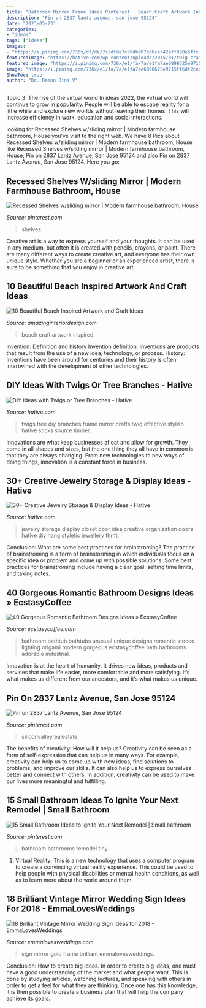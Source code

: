 ```yaml
---
title: "Bathroom Mirror Frame Ideas Pinterest : Beach Craft Artwork Inspired"
description: "Pin on 2837 lantz avenue, san jose 95124"
date: "2023-05-23"
categories:
- "ideas"
tags: ["ideas"]
images:
- "https://i.pinimg.com/736x/df/de/7c/dfde7cb9dbd07bd8cec42aff898e5ffc.jpg"
featuredImage: "https://hative.com/wp-content/uploads/2015/01/twig-crafts/19-diy-ideas-with-twigs-sticks-tree-branches.jpg"
featured_image: "https://i.pinimg.com/736x/e1/fa/7a/e1fa7ae6898625e9715ff6df2cee8cba--powder-room-design-san-jose.jpg"
image: "https://i.pinimg.com/736x/e1/fa/7a/e1fa7ae6898625e9715ff6df2cee8cba--powder-room-design-san-jose.jpg"
ShowToc: true
author: "Dr. Damon Bins V"
---
```



Topic 3: The rise of the virtual world
In ideas 2022, the virtual world will continue to grow in popularity. People will be able to escape reality for a little while and explore new worlds without leaving their homes. This will increase efficiency in work, education and social interactions.

	

		
looking for Recessed Shelves w/sliding mirror | Modern farmhouse bathroom, House you've visit to the right web. We have 8 Pics about Recessed Shelves w/sliding mirror | Modern farmhouse bathroom, House like Recessed Shelves w/sliding mirror | Modern farmhouse bathroom, House, Pin on 2837 Lantz Avenue, San Jose 95124 and also Pin on 2837 Lantz Avenue, San Jose 95124. Here you go:
		
    
## Recessed Shelves W/sliding Mirror | Modern Farmhouse Bathroom, House

<img loading=lazy src="https://i.pinimg.com/736x/a8/08/48/a80848b72782f51a1d702a13e2cb25e4.jpg" onerror="this.onerror=null;this.src='https://tse1.mm.bing.net/th?id=OIP.67-iQiPVpzbi_eMQkhP2AwHaNK&amp;pid=15.1';" alt="Recessed Shelves w/sliding mirror | Modern farmhouse bathroom, House">

_Source: pinterest.com_

>shelves. 

	

Creative art is a way to express yourself and your thoughts. It can be used in any medium, but often it is created with pencils, crayons, or paint. There are many different ways to create creative art, and everyone has their own unique style. Whether you are a beginner or an experienced artist, there is sure to be something that you enjoy in creative art.

    
## 10 Beautiful Beach Inspired Artwork And Craft Ideas

<img loading=lazy src="http://www.amazinginteriordesign.com/wp-content/uploads/2017/07/10-Beautiful-Beach-Inspired-Artwork-and-Craft-Ideas-fi.jpg" onerror="this.onerror=null;this.src='https://tse2.mm.bing.net/th?id=OIP.-et0juEE7lJSgAFa4nU8DwHaJ4&amp;pid=15.1';" alt="10 Beautiful Beach Inspired Artwork and Craft Ideas">

_Source: amazinginteriordesign.com_

>beach craft artwork inspired. 

	

Invention: Definition and history
Invention definition: Inventions are products that result from the use of a new idea, technology, or process. History: Inventions have been around for centuries and their history is often intertwined with the development of other technologies.

    
## DIY Ideas With Twigs Or Tree Branches - Hative

<img loading=lazy src="https://hative.com/wp-content/uploads/2015/01/twig-crafts/19-diy-ideas-with-twigs-sticks-tree-branches.jpg" onerror="this.onerror=null;this.src='https://tse3.mm.bing.net/th?id=OIP.LQuRosci4VqZLHBI1ZqocwHaKW&amp;pid=15.1';" alt="DIY Ideas with Twigs or Tree Branches - Hative">

_Source: hative.com_

>twigs tree diy branches frame mirror crafts twig effective stylish hative sticks source timber. 

	

Innovations are what keep businesses afloat and allow for growth. They come in all shapes and sizes, but the one thing they all have in common is that they are always changing. From new technologies to new ways of doing things, innovation is a constant force in business.

    
## 30+ Creative Jewelry Storage &amp; Display Ideas - Hative

<img loading=lazy src="https://hative.com/wp-content/uploads/2015/01/jewelry-storage-display-ideas/31-old-closet-door-display-idea.jpg" onerror="this.onerror=null;this.src='https://tse3.mm.bing.net/th?id=OIP.WDmjR3YVnfWx-6geBf_6-wHaJ4&amp;pid=15.1';" alt="30+ Creative Jewelry Storage &amp; Display Ideas - Hative">

_Source: hative.com_

>jewelry storage display closet door idea creative organization doors hative diy hang styletic jewellery thrift. 

	

Conclusion: What are some best practices for brainstroming?
The practice of brainstroming is a form of brainstorming in which individuals focus on a specific idea or problem and come up with possible solutions. Some best practices for brainstroming include having a clear goal, setting time limits, and taking notes.

    
## 40 Gorgeous Romantic Bathroom Designs Ideas » EcstasyCoffee

<img loading=lazy src="https://i1.wp.com/www.ecstasycoffee.com/wp-content/uploads/2016/10/modern-Romantic-bathroom-ideas.jpg?resize=550%2C778" onerror="this.onerror=null;this.src='https://tse4.mm.bing.net/th?id=OIP.cUXK2aiodd7gOYv0WD7pZwHaKe&amp;pid=15.1';" alt="40 Gorgeous Romantic Bathroom Designs Ideas » EcstasyCoffee">

_Source: ecstasycoffee.com_

>bathroom bathtub bathtubs unusual unique designs romantic stocco lighting origami modern gorgeous ecstasycoffee bath bathrooms adorable industrial. 

	

Innovation is at the heart of humanity. It drives new ideas, products and services that make life easier, more comfortable and more satisfying. It’s what makes us different from our ancestors, and it’s what makes us unique.

    
## Pin On 2837 Lantz Avenue, San Jose 95124

<img loading=lazy src="https://i.pinimg.com/736x/e1/fa/7a/e1fa7ae6898625e9715ff6df2cee8cba--powder-room-design-san-jose.jpg" onerror="this.onerror=null;this.src='https://tse3.mm.bing.net/th?id=OIP.xa9e5ShrrupsSUZ698h-qQHaLH&amp;pid=15.1';" alt="Pin on 2837 Lantz Avenue, San Jose 95124">

_Source: pinterest.com_

>siliconvalleyrealestate. 

	

The benefits of creativity: How will it help us?
Creativity can be seen as a form of self-expression that can help us in many ways. For example, creativity can help us to come up with new ideas, find solutions to problems, and improve our skills. It can also help us to express ourselves better and connect with others. In addition, creativity can be used to make our lives more meaningful and fulfilling.

    
## 15 Small Bathroom Ideas To Ignite Your Next Remodel | Small Bathroom

<img loading=lazy src="https://i.pinimg.com/736x/df/de/7c/dfde7cb9dbd07bd8cec42aff898e5ffc.jpg" onerror="this.onerror=null;this.src='https://tse3.mm.bing.net/th?id=OIP.ykFoabiX5wLHUoJW03lexgHaLG&amp;pid=15.1';" alt="15 Small Bathroom Ideas to Ignite Your Next Remodel | Small bathroom">

_Source: pinterest.com_

>bathroom bathrooms remodel tiny. 

	

1. Virtual Reality: This is a new technology that uses a computer program to create a convincing virtual reality experience. This could be used to help people with physical disabilities or mental health conditions, as well as to learn more about the world around them. 

    
## 18 Brilliant Vintage Mirror Wedding Sign Ideas For 2018 - EmmaLovesWeddings

<img loading=lazy src="http://emmalovesweddings.com/wp-content/uploads/2017/11/vintage-mirror-wedding-sign-with-gold-frame.jpg" onerror="this.onerror=null;this.src='https://tse2.mm.bing.net/th?id=OIP.9Bji-0DAfSeNHDf4WPn7rgHaJ8&amp;pid=15.1';" alt="18 Brilliant Vintage Mirror Wedding Sign Ideas for 2018 - EmmaLovesWeddings">

_Source: emmalovesweddings.com_

>sign mirror gold frame brilliant emmalovesweddings. 

	

Conclusion: How to create big ideas.
In order to create big ideas, one must have a good understanding of the market and what people want. This is done by studying articles, watching lectures, and speaking with others in order to get a feel for what they are thinking. Once one has this knowledge, it is then possible to create a business plan that will help the company achieve its goals.

